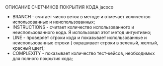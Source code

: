 ОПИСАНИЕ СЧЕТЧИКОВ ПОКРЫТИЯ КОДА jacoco

- BRANCH - считает число веток в методе и отмечает количество использованных и неиспользованных;
- INSTRUCTIONS - считает количество использованного и неиспользованного кода. Я использовал этот метод интуитивно;
- LINE - проверяет строки кода и показывает использованные и неиспользованные строки ( окрашивает строки в зеленый, желтый, красный цвет);
- COMPLEXITY - показывает количество тест-кейсов, необходимых для полного покрытия кода;